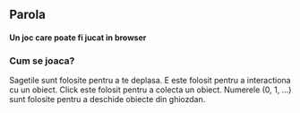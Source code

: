 ## Parola
#### Un joc care poate fi jucat in browser

### Cum se joaca?

Sagetile sunt folosite pentru a te deplasa.
E este folosit pentru a interactiona cu un obiect.
Click este folosit pentru a colecta un obiect.
Numerele (0, 1, ...) sunt folosite pentru a deschide obiecte din ghiozdan.

